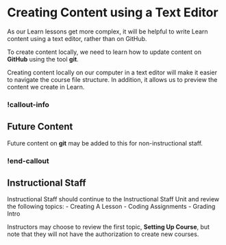 # Creating Content using a Text Editor

As our Learn lessons get more complex, it will be helpful to write Learn content using a text editor, rather than on GitHub.

To create content locally, we need to learn how to update content on **GitHub** using the tool **git**.

Creating content locally on our computer in a text editor will make it easier to navigate the course file structure. In addition, it allows us to preview the content we create in Learn.

<!-- available callout types: info, success, warning, danger, secondary, star  -->
### !callout-info

## Future Content

Future content on **git** may be added to this for non-instructional staff.

### !end-callout

## Instructional Staff

Instructional Staff should continue to the Instructional Staff Unit and review the following topics: 
    - Creating A Lesson
    - Coding Assignments
    - Grading Intro

Instructors may choose to review the first topic, **Setting Up Course**, but note that they will not have the authorization to create new courses.